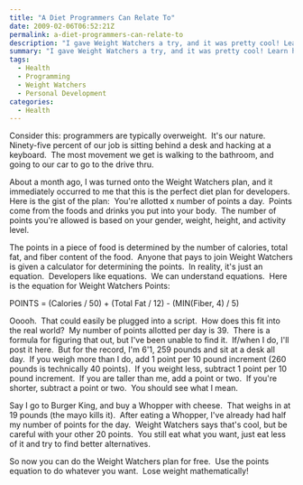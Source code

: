 ```yaml
---
title: "A Diet Programmers Can Relate To"
date: 2009-02-06T06:52:21Z
permalink: a-diet-programmers-can-relate-to
description: "I gave Weight Watchers a try, and it was pretty cool! Learn how the Weight Watchers point system works like a programming algorithm."
summary: "I gave Weight Watchers a try, and it was pretty cool! Learn how the Weight Watchers point system works like a programming algorithm."
tags:
  - Health
  - Programming
  - Weight Watchers
  - Personal Development
categories:
  - Health
---
```


Consider this: programmers are typically overweight.  It's our nature.  Ninety-five percent of our job is sitting behind a desk and hacking at a keyboard.  The most movement we get is walking to the bathroom, and going to our car to go to the drive thru.

About a month ago, I was turned onto the Weight Watchers plan, and it immediately occurred to me that this is the perfect diet plan for developers.  Here is the gist of the plan:  You're allotted x number of points a day.  Points come from the foods and drinks you put into your body.  The number of points you're allowed is based on your gender, weight, height, and activity level.

The points in a piece of food is determined by the number of calories, total fat, and fiber content of the food.  Anyone that pays to join Weight Watchers is given a calculator for determining the points.  In reality, it's just an equation.  Developers like equations.  We can understand equations.  Here is the equation for Weight Watchers Points:

POINTS = (Calories / 50) + (Total Fat / 12) - (MIN(Fiber, 4) / 5)

Ooooh.  That could easily be plugged into a script.  How does this fit into the real world?  My number of points allotted per day is 39.  There is a formula for figuring that out, but I've been unable to find it.  If/when I do, I'll post it here.  But for the record, I'm 6'1, 259 pounds and sit at a desk all day.  If you weigh more than I do, add 1 point per 10 pound increment (260 pounds is technically 40 points).  If you weight less, subtract 1 point per 10 pound increment.  If you are taller than me, add a point or two.  If you're shorter, subtract a point or two.  You should see what I mean.

Say I go to Burger King, and buy a Whopper with cheese.  That weighs in at 19 pounds (the mayo kills it).  After eating a Whopper, I've already had half my number of points for the day.  Weight Watchers says that's cool, but be careful with your other 20 points.  You still eat what you want, just eat less of it and try to find better alternatives.

So now you can do the Weight Watchers plan for free.  Use the points equation to do whatever you want.  Lose weight mathematically!